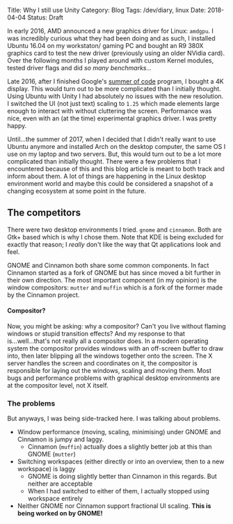 Title: Why I still use Unity
Category: Blog
Tags: /dev/diary, linux
Date: 2018-04-04
Status: Draft 

In early 2016, AMD announced a new graphics driver for Linux: `amdgpu`. I was incredibly curious what they had been doing and as such, I installed Ubuntu 16.04 on my workstaton/ gaming PC and bought an R9 380X graphics card to test the new driver (previously using an older NVidia card). Over the following months I played around with custom Kernel modules, tested driver flags and did *so many benchmarks...*

Late 2016, after I finished Google's [summer of code](https://spacekookie.de/blog/what-i-have-done-in-gsoc-2016/) program, I bought a 4K display. This would turn out to be more complicated than I initially thought. Using Ubuntu with Unity I had absolutely no issues with the new resolution. I switched the UI (not just text) scaling to `1.25` which made elements large enough to interact with without cluttering the screen. Performance was nice, even with an (at the time) experimental graphics driver. I was pretty happy.

Until...the summer of 2017, when I decided that I didn't really want to use Ubuntu anymore and installed Arch on the desktop computer, the same OS I use on my laptop and two servers. But, this would turn out to be a lot more complicated than initially thought. There were a few problems that I encountered because of this and this blog article is meant to both track and inform about them. A lot of things are happening in the Linux desktop environment world and maybe this could be considered a snapshot of a changing ecosystem at some point in the future.

## The competitors

There were two desktop environments I tried. `gnome` and `cinnamon`. Both are Gtk+ based which is why I chose them. Note that KDE is being excluded for exactly that reason; I *really* don't like the way that Qt applications look and feel. 

GNOME and Cinnamon both share some common components. In fact Cinnamon started as a fork of GNOME but has since moved a bit further in their own direction. The most important component (in my opinion) is the window compositors: `mutter` and `muffin` which is a fork of the former made by the Cinnamon project.

#### Compositor?

Now, you might be asking: why a compositor? Can't you live without flaming windows or stupid transition effects? And my response to that is...well...that's not really all a compositor does. In a modern operating system the compositor provides windows with an off-screen buffer to draw into, then later blipping all the windows together onto the screen. The X server handles the screen and coordinates on it, the compositor is responsible for laying out the windows, scaling and moving them. Most bugs and performance problems with graphical desktop environments are at the compositor level, not X itself.

### The problems

But anyways, I was being side-tracked here. I was talking about problems.

- Window performance (moving, scaling, minimising) under GNOME and Cinnamon is jumpy and laggy.
  - Cinnamon (`muffin`) actually does a slightly better job at this than GNOME (`mutter`)
- Switching workspaces (either directly or into an overview, then to a new workspace) is laggy
  - GNOME is doing slightly better than Cinnamon in this regards. But neither are acceptable
  - When I had switched to either of them, I actually stopped using workspace entirely
- Neither GNOME nor Cinnamon support fractional UI scaling. **This is being worked on by GNOME!**

